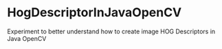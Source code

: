 # HogDescriptorInJavaOpenCV
Experiment to better understand how to create image HOG Descriptors in Java OpenCV

